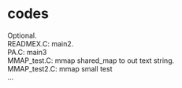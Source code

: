 # codes
Optional.<br>
READMEX.C: main2.<br>
PA.C: main3<br>
MMAP_test.C: mmap shared_map to out text string.<br>
MMAP_test2.C: mmap small test<br>...
<br>
<br>
<br>
